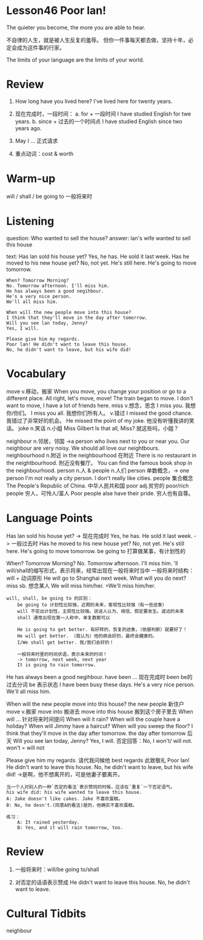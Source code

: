 # Lesson46 Poor lan!

The quieter you become, the more you are able to hear.

不自律的人生，就是被人生反复的羞辱。
但你一件事每天都去做，坚持十年，必定会成为这件事的行家。

The limits of your language are the limits of your world.

# Review

1. How long have you lived here?
    I've lived here for twenty years.

2. 现在完成时，一段时间：
    a. for + 一段时间
        I have studied English for twe years.
    b. since + 过去的一个时间点
        I have studied English since two years ago.

3. May I ... 正式请求

4. 重点动词：cost & worth

# Warm-up

will / shall / be going to
一般将来时

# Listening

question:
    Who wanted to sell the house?
answer:
    lan's wife wanted to sell this house

text:
    Has lan sold his house yet?
    Yes, he has. He sold it last week.
    Has he moved to his new house yet?
    No, not yet. He's still here. 
    He's going to move tomorrow.

    When? Tomorrow Morning?
    No. Tomorrow afternoon. I'll miss him.
    He has always been a good negihbour.
    He's a very nice person.
    We'll all miss him.

    When will the new people move into this house?
    I think that they'll move in the day after tomorrow.
    Will you see lan today, Jenny?
    Yes, I will.

    Please give him my regards.
    Poor lan! He didn't want to leave this house.
    No, he didn't want to leave, but his wife did!

# Vocabulary

move v.移动，搬家
    When you move, you change your position or go to a different place.
    All right, let's move, move!
    The train began to move.
    I don't want to move, I have a lot of friends here.
miss v.想念，思念
    I miss you. 我想你/你们。
    I miss you all. 我想你们所有人。
    v.错过
        I missed the good chance. 我错过了非常好的机会。
        He missed the point of my joke. 他没有听懂我讲的笑话。
            joke n.笑话
    n.小姐
        Miss Gilbert
        Is that all, Miss? 就这些吗，小姐？
    
neighbour n.邻居，邻国
    ->a person who lives next to you or near you.
    Our neighbour are very noisy.
    We should all love our neightbours.
    neighbourhood n.附近
    in the neighbourhood 在附近
    There is no restaurant in the neightbourhood. 附近没有餐厅。
    You can find the famous book shop in the neighbourhood.
person n.人 & people n.人们
    person 单数概念，-> one person
        I'm not really a city person.
        I don't really like cities.
    people 集合概念
        The People's Republic of China. 中华人民共和国
    poor adj.贫穷的
        poor/rich people 穷人，可怜人/富人
        Poor people alse have their pride. 穷人也有自尊。

# Language Points

Has lan sold his house yet? -> 现在完成时
Yes, he has. He sold it last week. -> 一般过去时
Has he moved to his new house yet?
No, not yet. He's still here. 
He's going to move tomorrow.
    be going to 打算做某事，有计划性的

When? Tomorrow Morning?
No. Tomorrow afternoon. 
I'll miss him.
    'll will/shall的缩写形式，表示将来，经常出现在一般将来时当中
    一般将来时结构：will + 动词原形
    He will go to Shanghai next week.
    What will you do next?
    miss sb. 想念某人
    We will miss him/her.
    =We'll miss him/her.

    will, shall, be going to 的区别：
        be going to 计划性比较强，近期的未来，客观性比较强（有一些迹象）
        will 不突出计划性，主观性比较强。说话人认为、相信、假定要发生。遥远的未来
        shall 通常出现在第一人称中，单复数都可以

        He is going to get better. 有好转的、恢复的迹象，（依据判断）就要好了！
        He will get better. （我认为）他的病会好的，最终会健康的。
        I/We shall get better. 我/我们会好的！

        一般将来时里的时间状语，表示未来的时间！
        -> tomorrow, next week, next year
        It is going to rain tomorrow.
He has always been a good negihbour.
    have been ... 现在完成时
    been be的过去分词
    be 表示状态
    I have been busy these days.
He's a very nice person.
We'll all miss him.

When will the new people move into this house?
    the new people 新住户
    move v.搬家
    move into 搬进去
    move into this house 搬到这个房子里去
    When will ... 针对将来时间提问
        When will it rain?
        When will the couple have a holiday?
        When will Jimmy have a haircut?
        When will you sweep the floor?
I think that they'll move in the day after tomorrow.
    the day after tomorrow 后天
Will you see lan today, Jenny?
Yes, I will.
    否定回答：No, I won't/ will not.
        won't = will not

Please give him my regards. 请代我问候他
    best regards 此致敬礼
Poor lan! He didn't want to leave this house.
No, he didn't want to leave, but his wife did!
    ->是啊，他不想离开的，可是他妻子要离开。

    当一个人对别人的一种`否定的看法`表示赞同的时候，应该在`重复`一下否定语气。
    his wife did: his wife wanted to leave this house.
    A: Jake doesn't like cakes. Jake 不喜欢蛋糕。
    B: No, he desn't.(同意A的看法)是的，他确实不喜欢蛋糕。

    练习：
        A: It rained yesterday.
        B: Yes, and it will rain tomorrow, too.

# Review

1. 一般将来时：will/be going to/shall

2. 对否定的话语表示赞成
    He didn't want to leave this house.
    No, he didn't want to leave.

# Cultural Tidbits

neighbour 